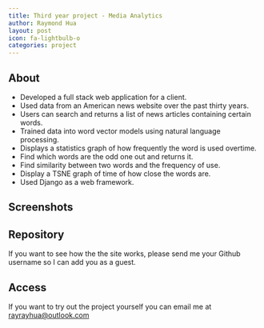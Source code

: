 ```yaml
---
title: Third year project - Media Analytics
author: Raymond Hua
layout: post
icon: fa-lightbulb-o
categories: project
---
```

## About
* Developed a full stack web application for a client.
* Used data from an American news website over the past thirty years.
* Users can search and returns a list of news articles containing certain words.
* Trained data into word vector models using natural language processing.
* Displays a statistics graph of how frequently the word is used overtime.
* Find which words are the odd one out and returns it.
* Find similarity between two words and the frequency of use.
* Display a TSNE graph of time of how close the words are.
* Used Django as a web framework.

## Screenshots



## Repository
If you want to see how the the site works, please send me your Github username so I can add you as a guest.

## Access
If you want to try out the project yourself you can email me at rayrayhua@outlook.com

